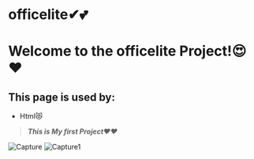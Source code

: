 # officelite✔💕
# Welcome to the officelite Project!😍❤
## This page is used by:
* Html😻
> **_This is My first Project❤❤_**
> 
![Capture](https://user-images.githubusercontent.com/102373879/162038548-ad005e41-56f8-460b-b3fb-05a04611fe5c.PNG)
![Capture1](https://user-images.githubusercontent.com/102373879/162038558-06560dd6-5205-40b9-96c9-0171d9b95d4d.PNG)
